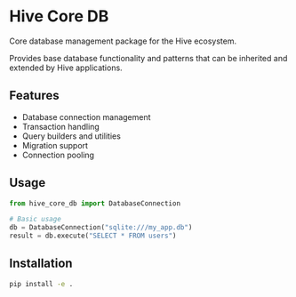 # Hive Core DB

Core database management package for the Hive ecosystem.

Provides base database functionality and patterns that can be inherited and extended by Hive applications.

## Features

- Database connection management
- Transaction handling
- Query builders and utilities
- Migration support
- Connection pooling

## Usage

```python
from hive_core_db import DatabaseConnection

# Basic usage
db = DatabaseConnection("sqlite:///my_app.db")
result = db.execute("SELECT * FROM users")
```

## Installation

```bash
pip install -e .
```